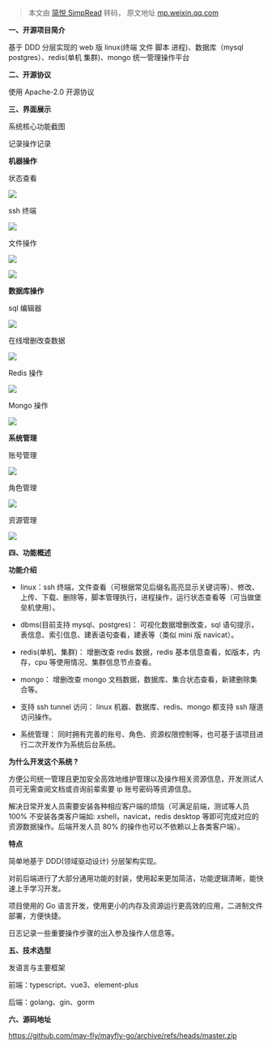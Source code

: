 > 本文由 [简悦 SimpRead](http://ksria.com/simpread/) 转码， 原文地址 [mp.weixin.qq.com](https://mp.weixin.qq.com/s?__biz=MzAxNDMwMTMwMw==&mid=2247542412&idx=1&sn=769ae57bb8b0e215cb5636ac5460201e&chksm=9b970794ace08e8253e05e246b79e783b60489f69b83a8147eddbf239b6b0f1fed28e55b68d3&mpshare=1&scene=1&srcid=1030vYc20AYpQTKaktWDFp1E&sharer_sharetime=1667061034268&sharer_shareid=8a467675e94cd5b11b6640b7770d6cc6#rd)

**一、开源项目简介**

基于 DDD 分层实现的 web 版 linux(终端 文件 脚本 进程)、数据库（mysql postgres）、redis(单机 集群)、mongo 统一管理操作平台

**二、开源协议**

使用 Apache-2.0 开源协议

**三、界面展示**

系统核心功能截图

记录操作记录

**机器操作**

状态查看

![](https://mmbiz.qpic.cn/mmbiz_jpg/utD23ZXCiaX2ZBqAMr2Z3hJarFAsy7QnLbTAvqC7cEZBVO32I3Gk2erfYraicMR8u0dAIVBGYicDsUUdwIicnjUDMQ/640?wx_fmt=jpeg)

ssh 终端

![](https://mmbiz.qpic.cn/mmbiz_jpg/utD23ZXCiaX2ZBqAMr2Z3hJarFAsy7QnLnOxHBmuDI8HRnnjXNyxsXHibljcqIhU4DoFmHficH19YJgvnk6NA2mtg/640?wx_fmt=jpeg)

文件操作

![](https://mmbiz.qpic.cn/mmbiz_jpg/utD23ZXCiaX2ZBqAMr2Z3hJarFAsy7QnLGyjbatVLdePZ6ibTQRw4s2oK6FJvIicFWq8CdSougJoMXRhNKuoGicahQ/640?wx_fmt=jpeg)

![](https://mmbiz.qpic.cn/mmbiz_jpg/utD23ZXCiaX2ZBqAMr2Z3hJarFAsy7QnLOwxEpWk7XqKZXOKa03Kiatv2FdHc6qZ1RqnsJF1QkKmumB3DyWBgjDA/640?wx_fmt=jpeg)

**数据库操作**

sql 编辑器

![](https://mmbiz.qpic.cn/mmbiz_jpg/utD23ZXCiaX2ZBqAMr2Z3hJarFAsy7QnLYcXkoLRZQy4YwugcnkibpNiaTHz3hJy1BteheQDOk7OJeO3o2I8sZqow/640?wx_fmt=jpeg)

在线增删改查数据

![](https://mmbiz.qpic.cn/mmbiz_jpg/utD23ZXCiaX2ZBqAMr2Z3hJarFAsy7QnLRzCl7jzwzLicTOxmwggY9ebvfux7XOC38xJT5VorRibOe1AIqZ5uGlNg/640?wx_fmt=jpeg)

Redis 操作

![](https://mmbiz.qpic.cn/mmbiz_jpg/utD23ZXCiaX2ZBqAMr2Z3hJarFAsy7QnLWebplicyaS9Lq1CN4hHTdwmIJhMHXhreeQDp2X7XVmbe8h47xWjSBkQ/640?wx_fmt=jpeg)

Mongo 操作

![](https://mmbiz.qpic.cn/mmbiz_jpg/utD23ZXCiaX2ZBqAMr2Z3hJarFAsy7QnLZhicfkcJII26eJWdZ7apN5QH6CY1a6TsbjcEhgVWic4RpxLK9j9iaR0aQ/640?wx_fmt=jpeg)

**系统管理**

账号管理

![](https://mmbiz.qpic.cn/mmbiz_png/utD23ZXCiaX2ZBqAMr2Z3hJarFAsy7QnLEPhSYSSeeKZk4mTFEKSAAQrPbJ6dMJ7UmCVwdm6MxzQm6zhj5XL7iaQ/640?wx_fmt=png)

角色管理

![](https://mmbiz.qpic.cn/mmbiz_png/utD23ZXCiaX2ZBqAMr2Z3hJarFAsy7QnLD2RkgSlibLZmKqlSPG3GKLEibiaAJDseq6LxCK4OZibBfpmZibl1cVYSskA/640?wx_fmt=png)

资源管理

![](https://mmbiz.qpic.cn/mmbiz_png/utD23ZXCiaX2ZBqAMr2Z3hJarFAsy7QnLWFibblhLGjnFxM5nOWPwj5DGuibMExokiayKRrWzvEh7icpWwkmNB99rHg/640?wx_fmt=png)

**四、功能概述**

**功能介绍**

*   linux：ssh 终端，文件查看（可根据常见后缀名高亮显示关键词等）、修改、上传、下载、删除等，脚本管理执行，进程操作，运行状态查看等（可当做堡垒机使用）。
    
*   dbms(目前支持 mysql、postgres)： 可视化数据增删改查，sql 语句提示，表信息、索引信息、建表语句查看，建表等（类似 mini 版 navicat）。
    
*   redis(单机、集群)： 增删改查 redis 数据，redis 基本信息查看，如版本，内存，cpu 等使用情况、集群信息节点查看。
    
*   mongo： 增删改查 mongo 文档数据，数据库、集合状态查看，新建删除集合等。
    
*   支持 ssh tunnel 访问： linux 机器、数据库、redis、mongo 都支持 ssh 隧道访问操作。
    
*   系统管理： 同时拥有完善的账号、角色、资源权限控制等，也可基于该项目进行二次开发作为系统后台系统。
    

**为什么开发这个系统 ?**

方便公司统一管理且更加安全高效地维护管理以及操作相关资源信息，开发测试人员可无需查阅文档或咨询前辈索要 ip 账号密码等资源信息。

解决日常开发人员需要安装各种相应客户端的烦恼（可满足前端，测试等人员 100% 不安装各类客户端如: xshell，navicat，redis desktop 等即可完成对应的资源数据操作。后端开发人员 80% 的操作也可以不依赖以上各类客户端）。

**特点**

简单地基于 DDD(领域驱动设计) 分层架构实现。

对前后端进行了大部分通用功能的封装，使用起来更加简洁，功能逻辑清晰，能快速上手学习开发。

项目使用的 Go 语言开发，使用更小的内存及资源运行更高效的应用，二进制文件部署，方便快捷。

日志记录一些重要操作步骤的出入参及操作人信息等。

**五、技术选型**

发语言与主要框架

前端：typescript、vue3、element-plus

后端：golang、gin、gorm

**六、源码地址**

https://github.com/may-fly/mayfly-go/archive/refs/heads/master.zip